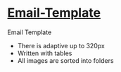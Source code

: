 # <a href="https://ivanraichev.github.io/email-template">Email-Template</a>
Email Template

- There is adaptive up to 320px
- Written with tables
- All images are sorted into folders 
